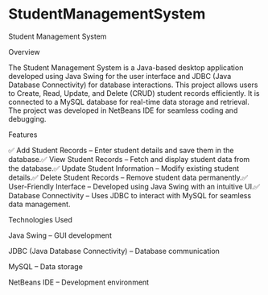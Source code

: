 # StudentManagementSystem

Student Management System

Overview

The Student Management System is a Java-based desktop application developed using Java Swing for the user interface and JDBC (Java Database Connectivity) for database interactions. This project allows users to Create, Read, Update, and Delete (CRUD) student records efficiently. It is connected to a MySQL database for real-time data storage and retrieval. The project was developed in NetBeans IDE for seamless coding and debugging.

Features

✅ Add Student Records – Enter student details and save them in the database.✅ View Student Records – Fetch and display student data from the database.✅ Update Student Information – Modify existing student details.✅ Delete Student Records – Remove student data permanently.✅ User-Friendly Interface – Developed using Java Swing with an intuitive UI.✅ Database Connectivity – Uses JDBC to interact with MySQL for seamless data management.

Technologies Used

Java Swing – GUI development

JDBC (Java Database Connectivity) – Database communication

MySQL – Data storage

NetBeans IDE – Development environment

